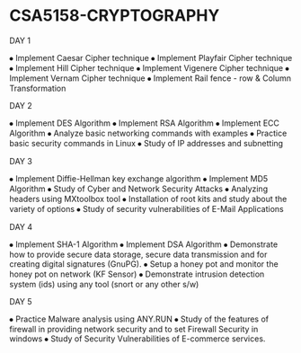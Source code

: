 # CSA5158-CRYPTOGRAPHY
DAY 1

⦁	Implement Caesar Cipher technique
⦁	Implement Playfair Cipher technique
⦁	Implement Hill Cipher technique
⦁	Implement Vigenere Cipher technique
⦁	Implement Vernam Cipher technique
⦁	Implement  Rail fence - row & Column Transformation 

DAY 2

⦁	Implement DES Algorithm 
⦁	Implement RSA Algorithm 
⦁	Implement ECC Algorithm 
⦁	Analyze basic networking commands with examples
⦁	Practice basic security commands in Linux
⦁	Study of IP addresses and subnetting

DAY 3

⦁	 Implement Diffie-Hellman  key exchange algorithm
⦁	Implement MD5 Algorithm 
⦁	Study of Cyber and Network Security Attacks
⦁	Analyzing headers using MXtoolbox tool
⦁	Installation of root kits and study about the variety of options 
⦁	Study of  security vulnerabilities of E-Mail Applications


DAY 4

⦁	Implement SHA-1 Algorithm 
⦁	Implement DSA Algorithm
⦁	Demonstrate how to provide secure data storage, secure data transmission and for creating digital signatures (GnuPG). 
⦁	Setup a honey pot and monitor the honey pot on network (KF Sensor) 
⦁	Demonstrate intrusion detection system (ids) using any tool (snort or any other s/w)

DAY 5

⦁	Practice Malware analysis using ANY.RUN
⦁	Study of the features of firewall in providing network security and to set Firewall Security in windows
⦁	Study of Security Vulnerabilities of E-commerce services.
